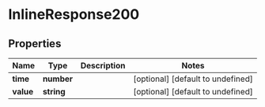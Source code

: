 # InlineResponse200

## Properties

Name | Type | Description | Notes
------------ | ------------- | ------------- | -------------
**time** | **number** |  | [optional] [default to undefined]
**value** | **string** |  | [optional] [default to undefined]

